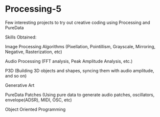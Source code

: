 # Processing-5
Few interesting projects to try out creative coding using Processing and PureData

Skills Obtained:

Image Processing Algorithms (Pixellation, Pointillism, Grayscale, Mirroring, Negative, Rasterization, etc)

Audio Processing (FFT analysis, Peak Amplitude Analysis, etc.)

P3D (Building 3D objects and shapes, syncing them with audio amplitude, and so on)

Generative Art

PureData Patches (Using pure data to generate audio patches, oscillators, envelope(ADSR), MIDI, OSC, etc)

Object Oriented Programming
